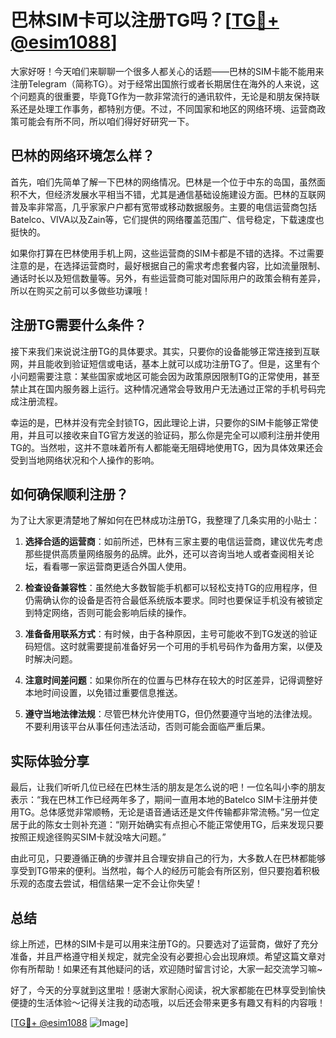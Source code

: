 # 巴林SIM卡可以注册TG吗？[[TG💪+ @esim1088](https://t.me/s/esim1088)]

大家好呀！今天咱们来聊聊一个很多人都关心的话题——巴林的SIM卡能不能用来注册Telegram（简称TG）。对于经常出国旅行或者长期居住在海外的人来说，这个问题真的很重要，毕竟TG作为一款非常流行的通讯软件，无论是和朋友保持联系还是处理工作事务，都特别方便。不过，不同国家和地区的网络环境、运营商政策可能会有所不同，所以咱们得好好研究一下。

## 巴林的网络环境怎么样？

首先，咱们先简单了解一下巴林的网络情况。巴林是一个位于中东的岛国，虽然面积不大，但经济发展水平相当不错，尤其是通信基础设施建设方面。巴林的互联网普及率非常高，几乎家家户户都有宽带或移动数据服务。主要的电信运营商包括Batelco、VIVA以及Zain等，它们提供的网络覆盖范围广、信号稳定，下载速度也挺快的。

如果你打算在巴林使用手机上网，这些运营商的SIM卡都是不错的选择。不过需要注意的是，在选择运营商时，最好根据自己的需求考虑套餐内容，比如流量限制、通话时长以及短信数量等。另外，有些运营商可能对国际用户的政策会稍有差异，所以在购买之前可以多做些功课哦！

## 注册TG需要什么条件？

接下来我们来说说注册TG的具体要求。其实，只要你的设备能够正常连接到互联网，并且能收到验证短信或电话，基本上就可以成功注册TG了。但是，这里有个小问题需要注意：某些国家或地区可能会因为政策原因限制TG的正常使用，甚至禁止其在国内服务器上运行。这种情况通常会导致用户无法通过正常的手机号码完成注册流程。

幸运的是，巴林并没有完全封锁TG，因此理论上讲，只要你的SIM卡能够正常使用，并且可以接收来自TG官方发送的验证码，那么你是完全可以顺利注册并使用TG的。当然啦，这并不意味着所有人都能毫无阻碍地使用TG，因为具体效果还会受到当地网络状况和个人操作的影响。

## 如何确保顺利注册？

为了让大家更清楚地了解如何在巴林成功注册TG，我整理了几条实用的小贴士：

1. **选择合适的运营商**：如前所述，巴林有三家主要的电信运营商，建议优先考虑那些提供高质量网络服务的品牌。此外，还可以咨询当地人或者查阅相关论坛，看看哪一家运营商更适合外国人使用。
   
2. **检查设备兼容性**：虽然绝大多数智能手机都可以轻松支持TG的应用程序，但仍需确认你的设备是否符合最低系统版本要求。同时也要保证手机没有被锁定到特定网络，否则可能会影响后续的操作。

3. **准备备用联系方式**：有时候，由于各种原因，主号可能收不到TG发送的验证码短信。这时就需要提前准备好另一个可用的手机号码作为备用方案，以便及时解决问题。

4. **注意时间差问题**：如果你所在的位置与巴林存在较大的时区差异，记得调整好本地时间设置，以免错过重要信息推送。

5. **遵守当地法律法规**：尽管巴林允许使用TG，但仍然要遵守当地的法律法规。不要利用该平台从事任何违法活动，否则可能会面临严重后果。

## 实际体验分享

最后，让我们听听几位已经在巴林生活的朋友是怎么说的吧！一位名叫小李的朋友表示：“我在巴林工作已经两年多了，期间一直用本地的Batelco SIM卡注册并使用TG。总体感觉非常顺畅，无论是语音通话还是文件传输都非常流畅。”另一位定居于此的陈女士则补充道：“刚开始确实有点担心不能正常使用TG，后来发现只要按照正规途径购买SIM卡就没啥大问题。”

由此可见，只要遵循正确的步骤并且合理安排自己的行为，大多数人在巴林都能够享受到TG带来的便利。当然啦，每个人的经历可能会有所区别，但只要抱着积极乐观的态度去尝试，相信结果一定不会让你失望！

## 总结

综上所述，巴林的SIM卡是可以用来注册TG的。只要选对了运营商，做好了充分准备，并且严格遵守相关规定，就完全没有必要担心会出现麻烦。希望这篇文章对你有所帮助！如果还有其他疑问的话，欢迎随时留言讨论，大家一起交流学习嘛~

好了，今天的分享就到这里啦！感谢大家耐心阅读，祝大家都能在巴林享受到愉快便捷的生活体验～记得关注我的动态哦，以后还会带来更多有趣又有料的内容哦！

[[TG💪+ @esim1088](https://t.me/s/esim1088) ![Image](https://i.postimg.cc/4NQfJmqS/Snipaste-2025-05-13-00-14-12.png)]